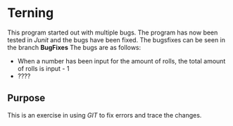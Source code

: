 # Terning
This program started out with multiple bugs.
The program has now been tested in _Junit_ and the bugs have been fixed.
The bugsfixes can be seen in the branch **BugFixes**
The bugs are as follows:
* When a number has been input for the amount of rolls, the total amount of rolls is input - 1
* ????


## Purpose
This is an exercise in using _GIT_ to fix errors and trace the changes.
